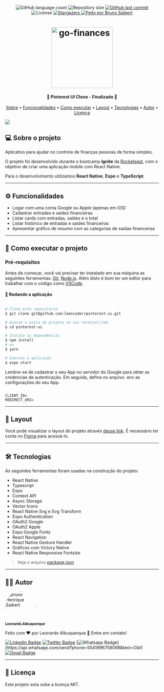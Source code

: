 <p align="center">
  <img alt="GitHub language count" src="https://img.shields.io/github/languages/count/leeocoder/go-finances?color=%2304D361&style=for-the-badge">

  <img alt="Repository size" src="https://img.shields.io/github/repo-size/leeocoder/go-finances?style=for-the-badge">

  <a href="https://github.com/leeocoder/go-finances/commits/main">
    <img alt="GitHub last commit" src="https://img.shields.io/github/last-commit/leeocoder/go-finances?style=for-the-badge">
  </a>

   <img alt="License" src="https://img.shields.io/badge/license-MIT-brightgreen?style=for-the-badge">
   <a href="https://github.com/leeocoder/go-finances/stargazers">
    <img alt="Stargazers" src="https://img.shields.io/github/stars/leeocoder/go-finances?style=for-the-badge">
  </a>

  <a href="https://leeocoder.com.br/">
    <img alt="Feito por Bruno Saibert" src="https://img.shields.io/badge/feito%20por-Bruno%20Saibert-%231b9?style=for-the-badge">
  </a>

</p>
<h1 align="center">
    <img alt="go-finances" title="#go-finances" src="https://raw.githubusercontent.com/leeocoder/go-finances/main/src/assets/icon.png" width="200px" />
</h1>

<h4 align="center">
 🏁  Pinterest UI Clone - Finalizado 🏁
</h4>

<p align="center">
 <a href="#--sobre-o-projeto">Sobre</a> •
 <a href="#-%EF%B8%8F-funcionalidades">Funcionalidades</a> •
 <a href="#--como-executar-o-projeto">Como executar</a> •
 <a href="#--layout">Layout</a> •
 <a href="#--tecnologias">Tecnologias</a> •
 <a href="#--autor">Autor</a> •
 <a href="#--licença">Licença</a>
</p>

![](https://raw.githubusercontent.com/leeocoder/go-finances/main/src/assets/cover.png)

## [](https://github.com/leeocoder/go-finances#--sobre-o-projeto) 💻 Sobre o projeto

Aplicativo para ajudar no controle de finanças pessoas de forma simples.

O projeto foi desenvolvido durante o bootcamp **Ignite** da [Rocketseat](https://www.rocketseat.com.br/), com o objetivo de criar uma aplicação mobile com React Native.

Para o desenvolvimento utilizamos **React Native**, **Expo** e **TypeScript**.

---

## [](https://github.com/leeocoder/go-finances#-%EF%B8%8F-funcionalidades) ⚙️ Funcionalidades

- Logar com uma conta Google ou Apple (apenas em iOS)
- Cadastrar entradas e saídes financeiras
- Listar cards com entradas, saídes e o total
- Listar histórico de entradas e saídes financeiras
- Apresentar gráfico de resumo com as categorias de saídas financeiras

---

## [](https://github.com/leeocoder/go-finances#--como-executar-o-projeto) 🚀 Como executar o projeto

### Pré-requisitos

Antes de começar, você vai precisar ter instalado em sua máquina as seguintes ferramentas:
[Git](https://git-scm.com), [Node.js](https://nodejs.org/en/).
Além disto é bom ter um editor para trabalhar com o código como [VSCode](https://code.visualstudio.com/).

#### 🧭 Rodando a aplicação

```bash

# Clone este repositório
$ git clone git@github.com:leeocoder/pinterest-ui.git

# Acesse a pasta do projeto no seu terminal/cmd
$ cd pinterest-ui

# Instale as dependências
$ npm install
# ou
$ yarn

# Execute a aplicação
$ expo start

```

Lembre-se de cadastrar o seu App no servidor do Google para obter as credencias de autenticação. Em seguida, defina no arquivo .env as configurações do seu App.

```

CLIENT_ID=
REDIRECT_URI=

```

---

## [](https://github.com/leeocoder/go-finances#--layout) 🔖 Layout

Você pode visualizar o layout do projeto através [desse link](https://www.figma.com/file/iqwSYiLThiSajHqWAQyVXO/GoFinances-Ignite?node-id=5154%3A131). É necessário ter conta no [Figma](http://figma.com/) para acessá-lo.

---

## [](https://github.com/leeocoder/go-finances#--tecnologias) 🛠 Tecnologias

As seguintes ferramentas foram usadas na construção do projeto:

- React Native
- Typescript
- Expo
- Context API
- Async Storage
- Vector Icons
- React Native Svg e Svg Transform
- Expo Authentication
- OAuth2 Google
- OAuth2 Apple
- Expo Google Fonts
- React Navigation
- React Native Gesture Handler
- Gráficos com Victory Native
- React Native Responsive Fontsize

> Veja o arquivo [package.json](https://github.com/leeocoder/go-finances/blob/main/web/package.json)

---

## [](https://github.com/leeocoder/go-finances#--autor) 👨‍🚀 Autor

<a href="https://leeocoder.com.br/">
 <img style="border-radius: 50%;" src="https://avatars.githubusercontent.com/u/37962036?v=4" width="100px;" alt="Bruno Henrique Saibert"/>
 <br />
 <sub><b>Leonardo Albuquerque</b></sub></a>
 <br />

Feito com ❤️ por Leonardo Albuquerque 👋 Entre em contato!

[![Linkedin Badge](https://img.shields.io/badge/-LinkedIn-blue?style=for-the-badge&logo=Linkedin&logoColor=white&link=https://www.linkedin.com/in/brunohenriquesaibert/)](https://www.linkedin.com/in/brunohenriquesaibert/)
[![Twitter Badge](https://img.shields.io/badge/-Twitter-1ca0f1?style=for-the-badge&labelColor=1ca0f1&logo=twitter&logoColor=white&link=https://twitter.com/bh_saibert)](https://twitter.com/bh_saibert)
[![Whatsapp Badge](https://img.shields.io/badge/-Whatsapp-4CA143?style=for-the-badge&labelColor=4CA143&logo=whatsapp&logoColor=white&link=https://api.whatsapp.com/send?phone=5541996758098&text=Olá!)](https://api.whatsapp.com/send?phone=5541996758098&text=Olá!)
[![Gmail Badge](https://img.shields.io/badge/-Gmail-c14438?style=for-the-badge&logo=Gmail&logoColor=white&link=mailto:leeocoder@gmail.com)](mailto:leeocoder@gmail.com)

---

## [](https://github.com/leeocoder/go-finances#--licença) 📝 Licença

Este projeto esta sobe a licença MIT.

